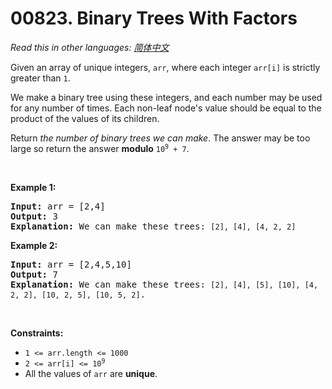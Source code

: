 # 00823. Binary Trees With Factors

  _Read this in other languages:_
    [_简体中文_](README.zh-CN.md)

<p>Given an array of unique integers, <code>arr</code>, where each integer <code>arr[i]</code> is strictly greater than <code>1</code>.</p>

<p>We make a binary tree using these integers, and each number may be used for any number of times. Each non-leaf node&#39;s value should be equal to the product of the values of its children.</p>

<p>Return <em>the number of binary trees we can make</em>. The answer may be too large so return the answer <strong>modulo</strong> <code>10<sup>9</sup> + 7</code>.</p>

<p>&nbsp;</p>
<p><strong>Example 1:</strong></p>

<pre>
<strong>Input:</strong> arr = [2,4]
<strong>Output:</strong> 3
<strong>Explanation:</strong> We can make these trees: <code>[2], [4], [4, 2, 2]</code></pre>

<p><strong>Example 2:</strong></p>

<pre>
<strong>Input:</strong> arr = [2,4,5,10]
<strong>Output:</strong> 7
<strong>Explanation:</strong> We can make these trees: <code>[2], [4], [5], [10], [4, 2, 2], [10, 2, 5], [10, 5, 2]</code>.</pre>

<p>&nbsp;</p>
<p><strong>Constraints:</strong></p>

<ul>
	<li><code>1 &lt;= arr.length &lt;= 1000</code></li>
	<li><code>2 &lt;= arr[i] &lt;= 10<sup>9</sup></code></li>
	<li>All the values of <code>arr</code> are <strong>unique</strong>.</li>
</ul>
